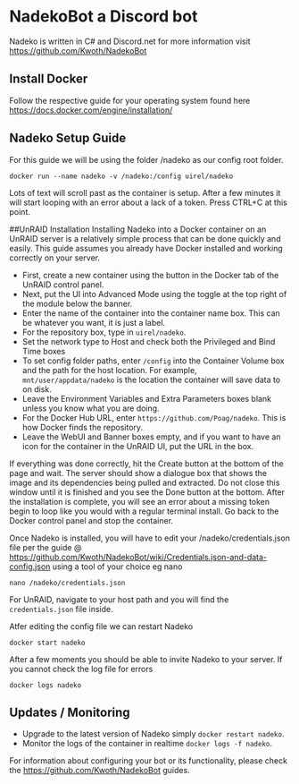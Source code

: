 # NadekoBot a Discord bot 
Nadeko is written in C# and Discord.net for more information visit https://github.com/Kwoth/NadekoBot

## Install Docker
Follow the respective guide for your operating system found here https://docs.docker.com/engine/installation/

## Nadeko Setup Guide
For this guide we will be using the folder /nadeko as our config root folder.

```
docker run --name nadeko -v /nadeko:/config uirel/nadeko
```
Lots of text will scroll past as the container is setup. After a few minutes it will start looping with an error about a lack of a token.
Press CTRL+C at this point.

##UnRAID Installation
Installing Nadeko into a Docker container on an UnRAID server is a relatively simple process that can be done quickly and easily.
This guide assumes you already have Docker installed and working correctly on your server.

- First, create a new container using the button in the Docker tab of the UnRAID control panel.
- Next, put the UI into Advanced Mode using the toggle at the top right of the module below the banner.
- Enter the name of the container into the container name box. This can be whatever you want, it is just a label.
- For the repository box, type in `uirel/nadeko`.
- Set the network type to Host and check both the Privileged and Bind Time boxes
- To set config folder paths, enter `/config` into the Container Volume box and the path for the host location.
  For example, `mnt/user/appdata/nadeko` is the location the container will save data to on disk.
- Leave the Environment Variables and Extra Parameters boxes blank unless you know what you are doing.
- For the Docker Hub URL, enter `https://github.com/Poag/nadeko`. This is how Docker finds the repository.
- Leave the WebUI and Banner boxes empty, and if you want to have an icon for the container in the UnRAID UI, put the URL in the box.

If everything was done correctly, hit the Create button at the bottom of the page and wait. The server should show a dialogue box that shows the image and its dependencies being pulled and extracted. Do not close this window until it is finished and you see the Done button at the bottom. After the installation is complete, you will see an error about a missing token begin to loop like you would with a regular terminal install. Go back to the Docker control panel and stop the container.

Once Nadeko is installed, you will have to edit your /nadeko/credentials.json file per the guide @ https://github.com/Kwoth/NadekoBot/wiki/Credentials.json-and-data-config.json using a tool of your choice eg nano
```
nano /nadeko/credentials.json
```
For UnRAID, navigate to your host path and you will find the `credentials.json` file inside.

Atfer editing the config file we can restart Nadeko

```
docker start nadeko
```

After a few moments you should be able to invite Nadeko to your server. If you cannot check the log file for errors 

```docker logs nadeko```



## Updates / Monitoring

* Upgrade to the latest version of Nadeko simply `docker restart nadeko`.
* Monitor the logs of the container in realtime `docker logs -f nadeko`.


For information about configuring your bot or its functionality, please check the https://github.com/Kwoth/NadekoBot guides.
